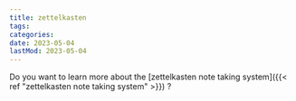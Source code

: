 ```yaml
---
title: zettelkasten
tags:
categories:
date: 2023-05-04
lastMod: 2023-05-04
---
```

Do you want to learn more about the [zettelkasten note taking system]({{< ref "zettelkasten note taking system" >}}) ?



